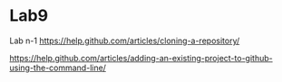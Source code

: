 # Lab9
Lab n-1
https://help.github.com/articles/cloning-a-repository/

https://help.github.com/articles/adding-an-existing-project-to-github-using-the-command-line/
